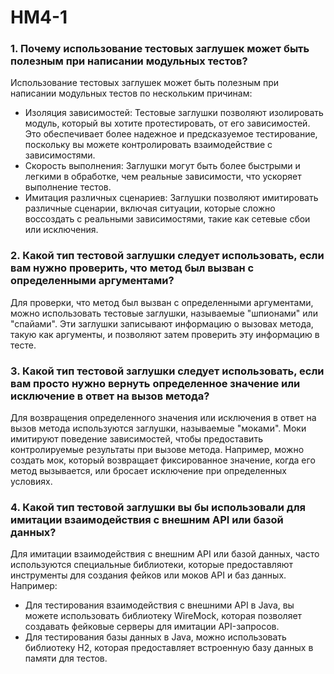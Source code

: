 # HM4-1

###  1. Почему использование тестовых заглушек может быть полезным при написании модульных тестов?

Использование тестовых заглушек может быть полезным при написании модульных тестов по нескольким причинам:

- Изоляция зависимостей: Тестовые заглушки позволяют изолировать модуль, который вы хотите протестировать, от его зависимостей. Это обеспечивает более надежное и предсказуемое тестирование, поскольку вы можете контролировать взаимодействие с зависимостями.
- Скорость выполнения: Заглушки могут быть более быстрыми и легкими в обработке, чем реальные зависимости, что ускоряет выполнение тестов.
- Имитация различных сценариев: Заглушки позволяют имитировать различные сценарии, включая ситуации, которые сложно воссоздать с реальными зависимостями, такие как сетевые сбои или исключения.

### 2. Какой тип тестовой заглушки следует использовать, если вам нужно проверить, что метод был вызван с определенными аргументами?
Для проверки, что метод был вызван с определенными аргументами, можно использовать тестовые заглушки, называемые "шпионами" или "спайами". Эти заглушки записывают информацию о вызовах метода, такую как аргументы, и позволяют  затем проверить эту информацию в тесте.

### 3. Какой тип тестовой заглушки следует использовать, если вам просто нужно вернуть определенное значение или исключение в ответ на вызов метода?
Для возвращения определенного значения или исключения в ответ на вызов метода используются заглушки, называемые "моками". Моки имитируют поведение зависимостей, чтобы предоставить контролируемые результаты при вызове метода. Например, можно создать мок, который возвращает фиксированное значение, когда его метод вызывается, или бросает исключение при определенных условиях.

### 4. Какой тип тестовой заглушки вы бы использовали для имитации  взаимодействия с внешним API или базой данных?
Для имитации взаимодействия с внешним API или базой данных, часто используются специальные библиотеки, которые предоставляют инструменты для создания фейков или моков API и баз данных. Например:
    
- Для тестирования взаимодействия с внешними API в Java, вы можете использовать библиотеку WireMock, которая позволяет создавать фейковые серверы для имитации API-запросов.
- Для тестирования базы данных в Java, можно использовать библиотеку H2, которая предоставляет встроенную базу данных в памяти для тестов.
